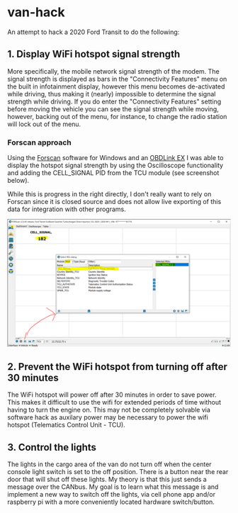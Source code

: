 # van-hack

An attempt to hack a 2020 Ford Transit to do the following:

## 1. Display WiFi hotspot signal strength

More specifically, the mobile network signal strength of the modem.
The signal strength is displayed as bars in the "Connectivity Features" menu on the built in infotainment display, however this menu becomes de-activated while driving, thus making it (nearly) impossible to determine the signal strength while driving. If you do enter the "Connectivity Features" setting before moving the vehicle you can see the signal strength while moving, however, backing out of the menu, for instance, to change the radio station will lock out of the menu.

### Forscan approach
Using the [Forscan](https://forscan.org/home.html) software for Windows and an [OBDLink EX](https://www.obdlink.com/products/obdlink-ex/) I was able to display the hotspot signal strength by using the Oscilloscope functionality and adding the CELL_SIGNAL PID from the TCU module (see screenshot below).

While this is progress in the right directly, I don't really want to rely on Forscan since it is closed source and does not allow live exporting of this data for integration with other programs.

![](images/forscan_TCU_cell_signal.PNG)


## 2. Prevent the WiFi hotspot from turning off after 30 minutes

The WiFi hotspot will power off after 30 minutes in order to save power. This makes it difficult to use the wifi for extended periods of time without having to turn the engine on. This may not be completely solvable via software hack as auxilary power may be necessary to power the wifi hotspot (Telematics Control Unit - TCU).

## 3. Control the lights

The lights in the cargo area of the van do not turn off when the center console light switch is set to the off position. There is a button near the rear door that will shut off these lights. My theory is that this just sends a message over the CANbus. My goal is to learn what this message is and implement a new way to switch off the lights, via cell phone app and/or raspberry pi with a more conveniently located hardware switch/button.
